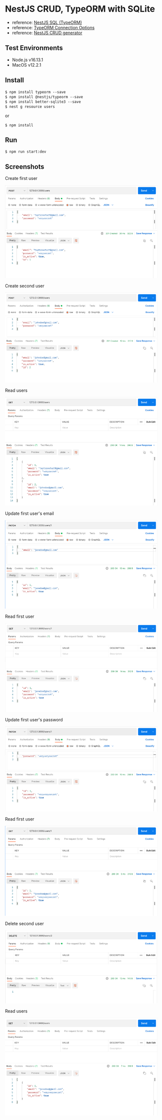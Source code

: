 # NestJS CRUD, TypeORM with SQLite
- reference: [NestJS SQL (TypeORM)](https://docs.nestjs.com/recipes/sql-typeorm)
- reference: [TypeORM Connection Options](https://typeorm.io/#/connection-options)
- reference: [NestJS CRUD generator](https://docs.nestjs.com/recipes/crud-generator)

## Test Environments
- Node.js v16.13.1
- MacOS v12.2.1

## Install
```ssh
$ npm install typeorm --save
$ npm install @nestjs/typeorm --save 
$ npm install better-sqlite3 --save
$ nest g resource users
```

or

```ssh
$ npm install 
```

## Run
```ssh
$ npm run start:dev
```

## Screenshots

Create first user

![create-user](screenshots/01create-user.png)

Create second user

![create-second-user](screenshots/02create-second-user.png)

Read users

![read-users](screenshots/03read-users.png)

Update first user's email

![update-user-1](screenshots/04update-user-1.png)

Read first user

![read-user-1](screenshots/05read-user-1.png)

Update first user's password

![update-user-1](screenshots/06update-user-1.png)

Read first user

![read-user-1](screenshots/07read-user-1.png)

Delete second user

![delete-user-2](screenshots/08delete-user-2.png)

Read users

![read-users](screenshots/09read-users.png)
